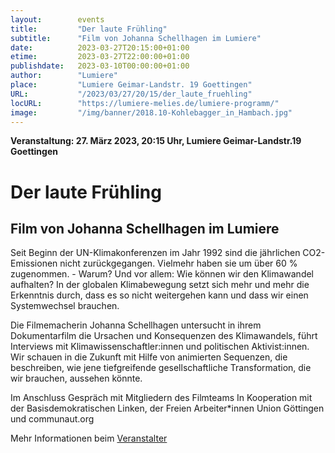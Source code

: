 ```yaml
---
layout:        events
title:         "Der laute Frühling"
subtitle:      "Film von Johanna Schellhagen im Lumiere"
date:          2023-03-27T20:15:00+01:00
etime:         2023-03-27T22:00:00+01:00
publishdate:   2023-03-10T00:00:00+01:00
author:        "Lumiere"
place:         "Lumiere Geimar-Landstr. 19 Goettingen"
URL:           "/2023/03/27/20/15/der_laute_fruehling"
locURL:        "https://lumiere-melies.de/lumiere-programm/"
image:         "/img/banner/2018.10-Kohlebagger_in_Hambach.jpg"
---
```


**Veranstaltung: 27. März 2023, 20:15 Uhr, Lumiere Geimar-Landstr.19 Goettingen**

Der laute Frühling
===========

Film von Johanna Schellhagen im Lumiere
-----------
Seit Beginn der UN-Klimakonferenzen im Jahr 1992 sind die jährlichen CO2-Emissionen nicht zurückgegangen. Vielmehr haben sie um über 60 % zugenommen. - Warum? Und vor allem: Wie können wir den Klimawandel aufhalten? In der globalen Klimabewegung setzt sich mehr und mehr die Erkenntnis durch, dass es so nicht weitergehen kann und dass wir einen Systemwechsel brauchen.

Die Filmemacherin Johanna Schellhagen untersucht in ihrem Dokumentarfilm die Ursachen und Konsequenzen des Klimawandels, führt Interviews mit Klimawissenschaftler:innen und politischen Aktivist:innen. Wir schauen in die Zukunft mit Hilfe von animierten Sequenzen, die beschreiben, wie jene tiefgreifende gesellschaftliche Transformation, die wir brauchen, aussehen könnte.

Im Anschluss Gespräch mit Mitgliedern des Filmteams In Kooperation mit der Basisdemokratischen Linken, der Freien Arbeiter*innen Union Göttingen und communaut.org


Mehr Informationen beim [Veranstalter](https://lumiere-melies.de/lumiere-programm/)
